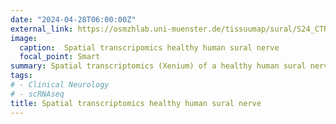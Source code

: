 ```yaml
---
date: "2024-04-28T06:00:00Z"
external_link: https://osmzhlab.uni-muenster.de/tissuumap/sural/S24_CTRL/
image:
  caption:  Spatial transcripomics healthy human sural nerve
  focal_point: Smart
summary: Spatial transcriptomics (Xenium) of a healthy human sural nerve (S24).
tags:
# - Clinical Neurology
# - scRNAseq
title: Spatial transcriptomics healthy human sural nerve
---
```

